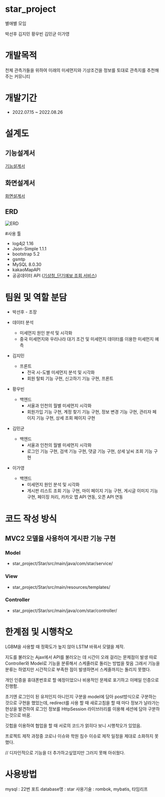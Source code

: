 # star_project
별애별 모임

박선후 김지민 황우빈 김민균 이가영

# 개발목적
천체 관측가들을 위하여 미래의 미세먼지와 기상조건을 정보를 토대로 관측지를 추천해주는 커뮤니티

# 개발기간
- 2022.07.15 ~ 2022.08.26

# 설계도 
## 기능설계서
[기능설계서](https://docs.google.com/spreadsheets/d/1NgKfBHfHfzXg1j538HpBY_wSZg3jVN0bUqPu7uzfdKE/edit#gid=489500311, "기능 설계서")
## 화면설계서
[화면설계서](https://ovenapp.io/view/8v5Urdj5kv3RY7UBRAnXWz1JgZ8lrbMN/, "화면 설계서")
## ERD
![ERD](/imgs/STAR_ERD.png)

#사용 툴
* log4j2 1.16
* Json-Simple 1.1.1
* bootstrap 5.2
* gsmtp
* MySQL 8.0.30
* kakaoMapAPI
* 공공데이터 API ([기상청_단기예보 조회 서비스](https://www.data.go.kr/iim/api/selectAPIAcountView.do))

# 팀원 및 역할 분담
- 박선후 - 조장
 - 데이터 분석
   - 미세먼지 원인 분석 및 시각화
   - 중국 미세먼지와 우리나라 대기 조건 및 미세먼지 데이터를 이용한 미세먼지 예측

- 김지민
  - 프론트
    - 전국 시-도별 미세먼지 분석 및 시각화
    - 회원 탈퇴 기능 구현, 신고하기 기능 구현, 프론트

- 황우빈
  - 백엔드
    - 서울과 인천의 월별 미세먼지 시각화
    - 회원가입 기능 구현, 계정 찾기 기능 구현, 정보 변경 기능 구현, 관리자 페이지 기능 구현, 상세 조회 페이지 구현

- 김민균
  - 백엔드
    - 서울과 인천의 월별 미세먼지 시각화
    - 로그인 기능 구현, 검색 기능 구현, 댓글 기능 구현, 상세 날씨 조회 기능 구현


- 이가영
  - 백엔드
    - 미세먼지 원인 분석 및 시각화
    - 게시판 리스트 조회 기능 구현, 마이 페이지 기능 구현, 게시글 이미지 기능 구현, 페이징 처리, 카카오 맵 API 연동, 오픈 API 연동


# 코드 작성 방식
## MVC2 모델을 사용하여 게시판 기능 구현

### Model
- star_project/Star/src/main/java/com/star/service/

### View
- star_project/Star/src/main/resources/templates/

### Controller
- star_project/Star/src/main/java/com/star/controller/

# 한계점 및 시행착오

LGBM을 사용할 때 정확도가 높지 않아 LSTM 바꿔서 모델을 제작.

지도를 불러오는 Ajax에서 API를 불러오는 데 시간이 오래 걸리는 문제점이 발생
따로 Controller와 Model로 기능을 분류해서 스케줄러로 돌리는 방법을 찾음
그래서 기능을 분류는 하였지만 시간적으로 부족한 점이 발생하면서 스케줄까지는 돌리지 못했다.

개인 인증을 휴대폰번호로 할 예정이었으나 비용적인 문제로 포기하고 이메일 인증으로 진행함.

초기엔 로그인이 된 유저인지 아니인지 구분을 model에 담아 post방식으로 구분하는것으로 구현을 했었는데,
redirect를 사용 할 때 새로고침을 할 때 마다 정보가 날라가는 현상을 발견하여 로그인 정보를 HttpSession 라이브러리를 이용해 세션에 담아 구분하는것으로 바꿈.

깃헙을 이용하여 협업을 할 때 서로의 코드가 얽히다 보니 시행착오가 있었음.

프로젝트 제작 과정중 코로나 이슈와 학원 침수 이슈로 제작 일정을 제대로 소화하지 못했다.

// 디자인적으로 기능을 더 추가하고싶었지만 그러지 못해 아쉬웠다.


# 사용방법
mysql : 22번 포트
database명 : star
사용기술 : rombok, mybatis, 타임리프
